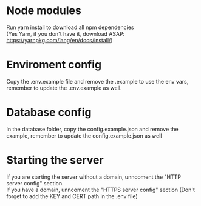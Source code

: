 # Node modules

Run yarn install to download all npm dependencies \
(Yes Yarn, if you don't have it, download ASAP: https://yarnpkg.com/lang/en/docs/install/)

# Enviroment config

Copy the .env.example file and remove the .example to use the env vars, remember to update the .env.example as well. 

# Database config 

In the database folder, copy the config.example.json and remove the example, remember to update the config.example.json as well

# Starting the server

If you are starting the server without a domain, unncoment the "HTTP server config" section. \
If you have a domain, unncoment the "HTTPS server config" section (Don't forget to add the KEY and CERT path in the .env file)
